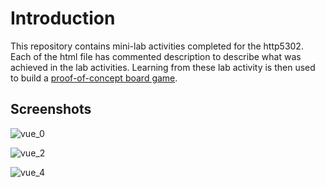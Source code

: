 # Introduction

This repository contains mini-lab activities completed for the http5302. Each of the html file has commented description to describe what was achieved in the lab activities. Learning from these lab activity is then used to build a [proof-of-concept board game](https://github.com/JalalQ/5302-Vue-Boardgame).

## Screenshots

![vue_0](https://user-images.githubusercontent.com/58306478/120908174-c83ded00-c635-11eb-81e7-dfd84aa6ee3f.jpg)

![vue_2](https://user-images.githubusercontent.com/58306478/120908159-9036aa00-c635-11eb-9b79-de16c5f05f4b.jpg)

![vue_4](https://user-images.githubusercontent.com/58306478/123500086-66a3e980-d609-11eb-908d-e160b6a5f798.jpg)

